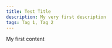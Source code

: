 ```yaml
---
title: Test Title
description: My very first description
tags: Tag 1, Tag 2
---
```


My first content
